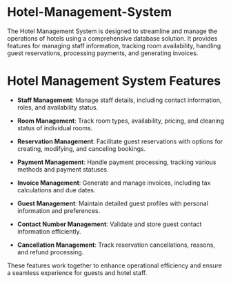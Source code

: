 # Hotel-Management-System
The Hotel Management System is designed to streamline and manage the operations of hotels using a comprehensive database solution. It provides features for managing staff information, tracking room availability, handling guest reservations, processing payments, and generating invoices. 

# Hotel Management System Features

- **Staff Management**: Manage staff details, including contact information, roles, and availability status.

- **Room Management**: Track room types, availability, pricing, and cleaning status of individual rooms.

- **Reservation Management**: Facilitate guest reservations with options for creating, modifying, and canceling bookings.

- **Payment Management**: Handle payment processing, tracking various methods and payment statuses.

- **Invoice Management**: Generate and manage invoices, including tax calculations and due dates.

- **Guest Management**: Maintain detailed guest profiles with personal information and preferences.

- **Contact Number Management**: Validate and store guest contact information efficiently.

- **Cancellation Management**: Track reservation cancellations, reasons, and refund processing.

These features work together to enhance operational efficiency and ensure a seamless experience for guests and hotel staff.
